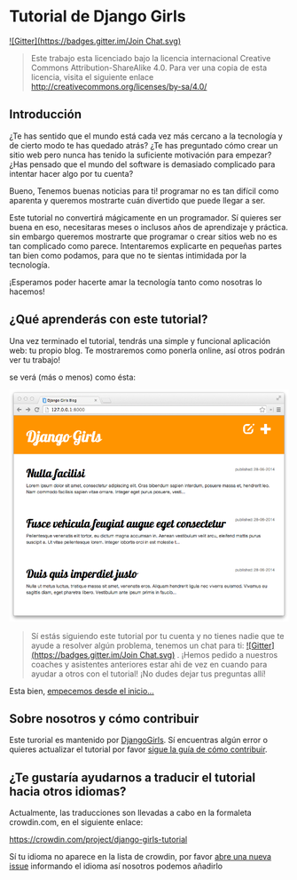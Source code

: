 # Tutorial de Django Girls

[![Gitter](https://badges.gitter.im/Join Chat.svg)](https://gitter.im/DjangoGirls/tutorial?utm_source=badge&utm_medium=badge&utm_campaign=pr-badge&utm_content=badge)

> Este trabajo esta licenciado bajo la licencia internacional Creative Commons Attribution-ShareAlike 4.0. Para ver una copia de esta licencia, visita el siguiente enlace http://creativecommons.org/licenses/by-sa/4.0/

## Introducción

¿Te has sentido que el mundo está cada vez más cercano a la tecnología y de cierto modo te has quedado atrás? ¿Te has preguntado cómo crear un sitio web pero nunca has tenido la suficiente motivación para empezar? ¿Has pensado que el mundo del software is demasiado complicado para intentar hacer algo por tu cuenta?

Bueno, Tenemos buenas noticias para ti! programar no es tan difícil como aparenta y queremos mostrarte cuán divertido que puede llegar a ser.

Este tutorial no convertirá mágicamente en un programador. Sí quieres ser buena en eso, necesitaras meses o inclusos años de aprendizaje y práctica. sin embargo queremos mostrarte que programar o crear sitios web no es tan complicado como parece. Intentaremos explicarte en pequeñas partes tan bien como podamos, para que no te sientas intimidada por la tecnología.

¡Esperamos poder hacerte amar la tecnología tanto como nosotras lo hacemos!

## ¿Qué aprenderás con este tutorial?

Una vez terminado el tutorial, tendrás una simple y funcional aplicación web: tu propio blog. Te mostraremos como ponerla online, así otros podrán ver tu trabajo!

se verá (más o menos) como ésta:

![Figura 0.1][2]

 [2]: images/application.png

> Sí estás siguiendo este tutorial por tu cuenta y no tienes nadie que te ayude a resolver algún problema, tenemos un chat para ti: [![Gitter](https://badges.gitter.im/Join Chat.svg)](https://gitter.im/DjangoGirls/tutorial?utm_source=badge&utm_medium=badge&utm_campaign=pr-badge&utm_content=badge)
. ¡Hemos pedido a nuestros coaches y asistentes anteriores estar ahi de vez en cuando para ayudar a otros con el tutorial! ¡No dudes dejar tus preguntas allí!

Esta bien, [empecemos desde el inicio...][3]

 [3]: how_internet_works/README.md

## Sobre nosotros y cómo contribuir

Este turorial es mantenido por [DjangoGirls][4]. Sí encuentras algún error o quieres actualizar el tutorial por favor [sigue la guía de cómo contribuir][5].

 [4]: http://djangogirls.org/
 [5]: https://github.com/DjangoGirls/tutorial/blob/master/CONTRIBUTING.md

## ¿Te gustaría ayudarnos a traducir el tutorial hacia otros idiomas?

Actualmente, las traducciones son llevadas a cabo en la formaleta crowdin.com, en el siguiente enlace:

https://crowdin.com/project/django-girls-tutorial

Sí tu idioma no aparece en la lista de crowdin, por favor [abre una nueva issue][6] informando el idioma así nosotros podemos añadirlo

 [6]: https://github.com/DjangoGirls/tutorial/issues/new
